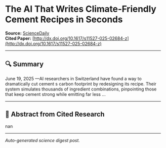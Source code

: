 # The AI That Writes Climate-Friendly Cement Recipes in Seconds

**Source:** [ScienceDaily](https://www.sciencedaily.com/releases/2025/06/250619035502.htm)  
**Cited Paper:** [http://dx.doi.org/10.1617/s11527-025-02684-z](http://dx.doi.org/10.1617/s11527-025-02684-z)

---

## 🔍 Summary
June 19, 2025 —AI researchers in Switzerland have found a way to dramatically cut cement s carbon footprint by redesigning its recipe. Their system simulates thousands of ingredient combinations, pinpointing those that keep cement strong while emitting far less ...

---

## 📄 Abstract from Cited Research
nan

---

*Auto-generated science digest post.*
